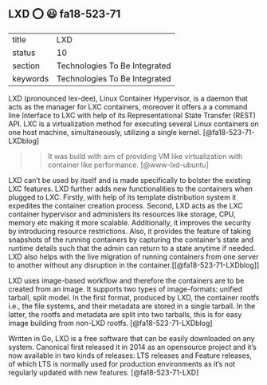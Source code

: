 ## LXD :o: :smiley: fa18-523-71


|          |                               |
| -------- | ----------------------------- |
| title    | LXD                           | 
| status   | 10                            |
| section  | Technologies To Be Integrated |
| keywords | Technologies To Be Integrated |

LXD (pronounced lex-dee), Linux Container Hypervisor, is a daemon that acts as the manager for LXC containers, moreover it offers a a command line Interface to LXC with help of its Representational State Transfer (REST) API.  LXC is a virtualization method for executing several Linux containers on one host machine, simultaneously, utilizing a single kernel. [@fa18-523-71-LXDblog]

>> It was build with aim of providing VM like virtualization with container like performance. [@www-lxd-ubuntu]

LXD can’t be used by itself and is made specifically to bolster the existing LXC features. LXD further adds new functionalities to the containers when plugged to LXC. Firstly, with help of its template distribution system it expedites the container creation process. Second, LXD acts as the LXC container hypervisor and administers its resources like storage, CPU, memory etc making it more scalable. Additionally, it improves the security by introducing resource restrictions. Also, it provides the feature of taking snapshots of the running containers by capturing the container’s state and runtime details such that the admin can return to a state anytime if needed. LXD also helps with the live migration of running containers from one server to another without any disruption in the container.[[@fa18-523-71-LXDblog]]

LXD uses image-based workflow and therefore the containers are to be created from an image. It supports two types of image-formats: unified tarball, split model.  In the first format, produced by LXD,   the container rootfs i.e., the file systems, and their metadata are stored in a single tarball. In the latter, the rootfs and metadata are split into two tarballs, this is for easy image building from non-LXD rootfs. [@fa18-523-71-LXDblog]

Written in Go, LXD is a free software that can be easily downloaded on any system. Canonical first released it in 2014 as an opensource project and it’s now available in two kinds of releases: LTS releases and Feature releases, of which LTS is normally used for production environments as it’s not regularly updated with new features. [@fa18-523-71-LXD]
